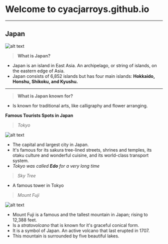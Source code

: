 # Welcome to cyacjarroys.github.io
---
## Japan
![alt text](https://media.timeout.com/images/105240237/image.jpg)
>**What is Japan?**
- Japan is an island in East Asia. An archipelago, or string of islands, on the eastern edge of Asia.
- Japan consists of 6,852 islands but has four main islands: **Hokkaido, Honshu, Shikoku, and Kyushu.**
---

>**What is Japan known for?**
- Is known for traditional arts, like calligraphy and flower arranging.

**Famous Tourists Spots in Japan**

>*Tokyo*

![alt text](https://media.istockphoto.com/photos/aerial-view-of-tokyo-cityscape-with-fuji-mountain-in-japan-picture-id1131743616?b=1&k=6&m=1131743616&s=170667a&w=0&h=AkypSzjOXMMjrVKnyiWIUP5xmHeTaDbbC5xJ66BkRL8=)

- The capital and largest city in Japan.
- It's famous for its sakura tree-lined streets, shrines and temples, its otaku culture and wonderful cuisine, and its world-class transport system.
- *Tokyo was called **Edo** for a very long time*

>*Sky Tree*

- A famous tower in Tokyo


>*Mount Fuji*

![alt text](https://pic.japanholiday.com/mount-fuji-travelguide-banner.jpg)

- Mount Fuji is a famous and the tallest mountain in Japan; rising to 12,388 feet.
- Is a *stratovolcano* that is known for it's graceful conical form.
- It is a symbol of Japan. An active volcano that last erupted in 1707.
- This mountain is surrounded by five beautiful lakes.
